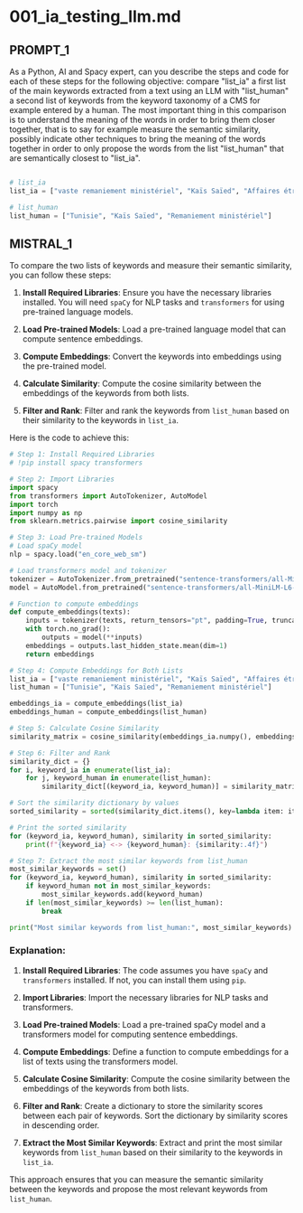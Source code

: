 
# 001_ia_testing_llm.md


## PROMPT_1


As a Python, AI and Spacy expert, can you describe the steps and code for each of these steps for the following objective: compare "list_ia" a first list of the main keywords extracted from a text using an LLM with "list_human" a second list of keywords from the keyword taxonomy of a CMS for example entered by a human. The most important thing in this comparison is to understand the meaning of the words in order to bring them closer together, that is to say for example measure the semantic similarity, possibly indicate other techniques to bring the meaning of the words together in order to only propose the words from the list "list_human" that are semantically closest to "list_ia".



```python

# list_ia
list_ia = ["vaste remaniement ministériel", "Kaïs Saïed", "Affaires étrangères", "Défense", "secrétaires d'État"]

# list_human
list_human = ["Tunisie", "Kaïs Saïed", "Remaniement ministériel"]


```


## MISTRAL_1
To compare the two lists of keywords and measure their semantic similarity, you can follow these steps:

1. **Install Required Libraries**: Ensure you have the necessary libraries installed. You will need `spaCy` for NLP tasks and `transformers` for using pre-trained language models.

2. **Load Pre-trained Models**: Load a pre-trained language model that can compute sentence embeddings.

3. **Compute Embeddings**: Convert the keywords into embeddings using the pre-trained model.

4. **Calculate Similarity**: Compute the cosine similarity between the embeddings of the keywords from both lists.

5. **Filter and Rank**: Filter and rank the keywords from `list_human` based on their similarity to the keywords in `list_ia`.

Here is the code to achieve this:

```python
# Step 1: Install Required Libraries
# !pip install spacy transformers

# Step 2: Import Libraries
import spacy
from transformers import AutoTokenizer, AutoModel
import torch
import numpy as np
from sklearn.metrics.pairwise import cosine_similarity

# Step 3: Load Pre-trained Models
# Load spaCy model
nlp = spacy.load("en_core_web_sm")

# Load transformers model and tokenizer
tokenizer = AutoTokenizer.from_pretrained("sentence-transformers/all-MiniLM-L6-v2")
model = AutoModel.from_pretrained("sentence-transformers/all-MiniLM-L6-v2")

# Function to compute embeddings
def compute_embeddings(texts):
    inputs = tokenizer(texts, return_tensors="pt", padding=True, truncation=True)
    with torch.no_grad():
        outputs = model(**inputs)
    embeddings = outputs.last_hidden_state.mean(dim=1)
    return embeddings

# Step 4: Compute Embeddings for Both Lists
list_ia = ["vaste remaniement ministériel", "Kaïs Saïed", "Affaires étrangères", "Défense", "secrétaires d'État"]
list_human = ["Tunisie", "Kaïs Saïed", "Remaniement ministériel"]

embeddings_ia = compute_embeddings(list_ia)
embeddings_human = compute_embeddings(list_human)

# Step 5: Calculate Cosine Similarity
similarity_matrix = cosine_similarity(embeddings_ia.numpy(), embeddings_human.numpy())

# Step 6: Filter and Rank
similarity_dict = {}
for i, keyword_ia in enumerate(list_ia):
    for j, keyword_human in enumerate(list_human):
        similarity_dict[(keyword_ia, keyword_human)] = similarity_matrix[i, j]

# Sort the similarity dictionary by values
sorted_similarity = sorted(similarity_dict.items(), key=lambda item: item[1], reverse=True)

# Print the sorted similarity
for (keyword_ia, keyword_human), similarity in sorted_similarity:
    print(f"{keyword_ia} <-> {keyword_human}: {similarity:.4f}")

# Step 7: Extract the most similar keywords from list_human
most_similar_keywords = set()
for (keyword_ia, keyword_human), similarity in sorted_similarity:
    if keyword_human not in most_similar_keywords:
        most_similar_keywords.add(keyword_human)
    if len(most_similar_keywords) >= len(list_human):
        break

print("Most similar keywords from list_human:", most_similar_keywords)
```

### Explanation:

1. **Install Required Libraries**: The code assumes you have `spaCy` and `transformers` installed. If not, you can install them using `pip`.

2. **Import Libraries**: Import the necessary libraries for NLP tasks and transformers.

3. **Load Pre-trained Models**: Load a pre-trained spaCy model and a transformers model for computing sentence embeddings.

4. **Compute Embeddings**: Define a function to compute embeddings for a list of texts using the transformers model.

5. **Calculate Cosine Similarity**: Compute the cosine similarity between the embeddings of the keywords from both lists.

6. **Filter and Rank**: Create a dictionary to store the similarity scores between each pair of keywords. Sort the dictionary by similarity scores in descending order.

7. **Extract the Most Similar Keywords**: Extract and print the most similar keywords from `list_human` based on their similarity to the keywords in `list_ia`.

This approach ensures that you can measure the semantic similarity between the keywords and propose the most relevant keywords from `list_human`.

